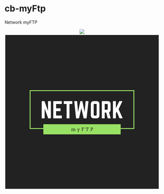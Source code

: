# cb-myFtp
Network myFTP
<p align="center">
  <img src="./assets/network-myFtp-logo.png" />
  <img src="./network-myFtp-logo.png" />
</p>
